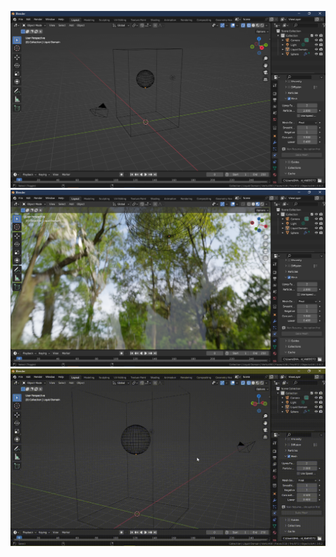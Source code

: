 ![Captura 1](https://github.com/ShakurCorona/SimulacionPorComputadoraAngelHiramShakurGarcia/blob/main/Practica%205%20-%20Simulacion%20Liquido/Capturas/Captura%201.png)
![Captura 2](https://github.com/ShakurCorona/SimulacionPorComputadoraAngelHiramShakurGarcia/blob/main/Practica%205%20-%20Simulacion%20Liquido/Capturas/Captura%202.png)
![Captura 3](https://github.com/ShakurCorona/SimulacionPorComputadoraAngelHiramShakurGarcia/blob/main/Practica%205%20-%20Simulacion%20Liquido/Capturas/Captura%203.gif)

